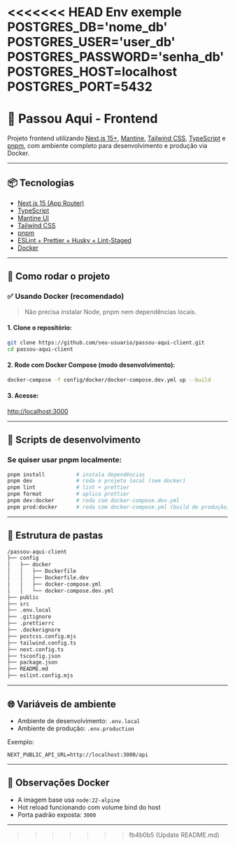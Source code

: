 <<<<<<< HEAD
Env exemple
POSTGRES_DB='nome_db'
POSTGRES_USER='user_db'
POSTGRES_PASSWORD='senha_db'
POSTGRES_HOST=localhost
POSTGRES_PORT=5432
=======
# 🧠 Passou Aqui - Frontend

Projeto frontend utilizando [Next.js 15+](https://nextjs.org/), [Mantine](https://mantine.dev/), [Tailwind CSS](https://tailwindcss.com/), [TypeScript](https://www.typescriptlang.org/) e [pnpm](https://pnpm.io/), com ambiente completo para desenvolvimento e produção via Docker.

---

## 📦 Tecnologias

- [Next.js 15 (App Router)](https://nextjs.org/docs)
- [TypeScript](https://www.typescriptlang.org/)
- [Mantine UI](https://mantine.dev/)
- [Tailwind CSS](https://tailwindcss.com/)
- [pnpm](https://pnpm.io/)
- [ESLint + Prettier + Husky + Lint-Staged](https://eslint.org/)
- [Docker](https://www.docker.com/)

---

## 🚀 Como rodar o projeto

### ✅ Usando Docker (recomendado)

> Não precisa instalar Node, pnpm nem dependências locais.

#### 1. Clone o repositório:
```bash
git clone https://github.com/seu-usuario/passou-aqui-client.git
cd passou-aqui-client
```

#### 2. Rode com Docker Compose (modo desenvolvimento):
```bash
docker-compose -f config/docker/docker-compose.dev.yml up --build
```

#### 3. Acesse:
[http://localhost:3000](http://localhost:3000)

---

## 🧪 Scripts de desenvolvimento

### Se quiser usar pnpm localmente:

```bash
pnpm install          # instala dependências
pnpm dev              # roda o projeto local (sem docker)
pnpm lint             # lint + prettier
pnpm format           # aplica prettier
pnpm dev:docker       # roda com docker-compose.dev.yml
pnpm prod:docker      # roda com docker-compose.yml (build de produção)
```

---

## 📁 Estrutura de pastas

```bash
/passou-aqui-client
├── config
│   ├── docker
│   │   ├── Dockerfile
│   │   ├── Dockerfile.dev
│   │   ├── docker-compose.yml
│   │   └── docker-compose.dev.yml
├── public
├── src
├── .env.local
├── .gitignore
├── .prettierrc
├── .dockerignore
├── postcss.config.mjs
├── tailwind.config.ts
├── next.config.ts
├── tsconfig.json
├── package.json
├── README.md
├── eslint.config.mjs
```

---

## 🌐 Variáveis de ambiente

- Ambiente de desenvolvimento: `.env.local`
- Ambiente de produção: `.env.production`

Exemplo:
```env
NEXT_PUBLIC_API_URL=http://localhost:3000/api
```

---

## 🐳 Observações Docker

- A imagem base usa `node:22-alpine`
- Hot reload funcionando com volume bind do host
- Porta padrão exposta: `3000`

---


>>>>>>> fb4b0b5 (Update README.md)
